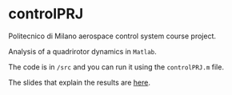 # controlPRJ

Politecnico di Milano aerospace control system course project. 

Analysis of a quadrirotor dynamics in ```Matlab```.

The code is in ```/src``` and you can run it using the ```controlPRJ.m``` file.

The slides that explain the results are [here](https://github.com/antoniopucciarelli/controlPRJ/edit/main/ControlSystemPresentation.pdf).
